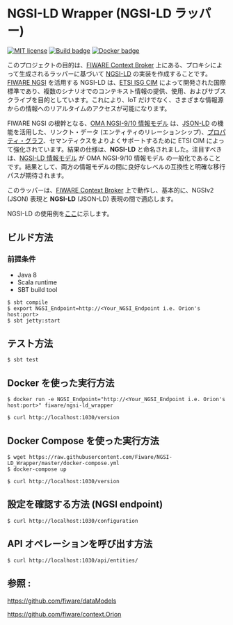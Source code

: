 # NGSI-LD Wrapper (NGSI-LD ラッパー)

[![MIT license][license-image]][license-url]
[![Build badge](https://img.shields.io/travis/Fiware/NGSI-LD_Wrapper.svg "Travis build status")](https://travis-ci.org/fiware/NGSI-LD_Wrapper/)
[![Docker badge](https://img.shields.io/docker/pulls/fiware/ngsi-ld_wrapper.svg)](https://hub.docker.com/r/fiware/ngsi-ld_wrapper/)

このプロジェクトの目的は、[FIWARE Context Broker](https://github.com/fiware/context.Orion) 上にある、プロキシによって生成されるラッパーに基づいて [NGSI-LD](https://docbox.etsi.org/ISG/CIM/Open/ISG_CIM_NGSI-LD_API_Draft_for_public_review.pdf) の実装を作成することです。[FIWARE NGSI](http://fiware.github.io/specifications/ngsiv2/latest/) を活用する NGSI-LD は、[ETSI ISG CIM](https://portal.etsi.org/tb.aspx?tbid=854&SubTB=854) によって開発された国際標準であり、複数のシナリオでのコンテキスト情報の提供、使用、およびサブスクライブを目的としています。これにより、IoT だけでなく、さまざまな情報源からの情報へのリアルタイムのアクセスが可能になります。

FIWARE NGSI の根幹となる、[OMA NGSI-9/10 情報モデル](https://forge.fiware.org/plugins/mediawiki/wiki/fiware/index.php/NGSI-9/NGSI-10_information_model) は、[JSON-LD](https://json-ld.org/primer/latest/) の機能を活用した、リンクト・データ (エンティティのリレーションシップ)、[プロパティ・グラフ](https://neo4j.com/lp/book-graph-databases/)、セマンティクスをよりよくサポートするために ETSI CIM によって強化されています。結果の仕様は、**NGSI-LD** と命名されました。注目すべきは、[NGSI-LD 情報モデル](doc.ja/NGSI-LD_Information_Model.md) が OMA NGSI-9/10 情報モデル の一般化であることです。結果として、両方の情報モデルの間に良好なレベルの互換性と明確な移行パスが期待されます。 

このラッパーは、[FIWARE Context Broker](https://github.com/fiware/context.Orion) 上で動作し、基本的に、NGSIv2 (JSON) 表現と **NGSI-LD** (JSON-LD) 表現の間で適応します。

NGSI-LD の使用例を[ここ](doc.ja/example.md)に示します。

## ビルド方法

### 前提条件

* Java 8
* Scala runtime
* SBT build tool

```console
$ sbt compile
$ export NGSI_Endpoint=http://<Your_NGSI_Endpoint i.e. Orion's host:port>
$ sbt jetty:start
```

## テスト方法

```console
$ sbt test
```

## Docker を使った実行方法

```console
$ docker run -e NGSI_Endpoint="http://<Your_NGSI_Endpoint i.e. Orion's host:port>" fiware/ngsi-ld_wrapper

$ curl http://localhost:1030/version
```

## Docker Compose を使った実行方法

```console
$ wget https://raw.githubusercontent.com/Fiware/NGSI-LD_Wrapper/master/docker-compose.yml
$ docker-compose up

$ curl http://localhost:1030/version
```

## 設定を確認する方法 (NGSI endpoint)

```console
$ curl http://localhost:1030/configuration 
```

## API オペレーションを呼び出す方法

```console
$ curl http://localhost:1030/api/entities/ 
```

## 参照 :

https://github.com/fiware/dataModels

https://github.com/fiware/context.Orion

[license-image]: https://img.shields.io/badge/license-MIT-blue.svg
[license-url]: LICENSE
